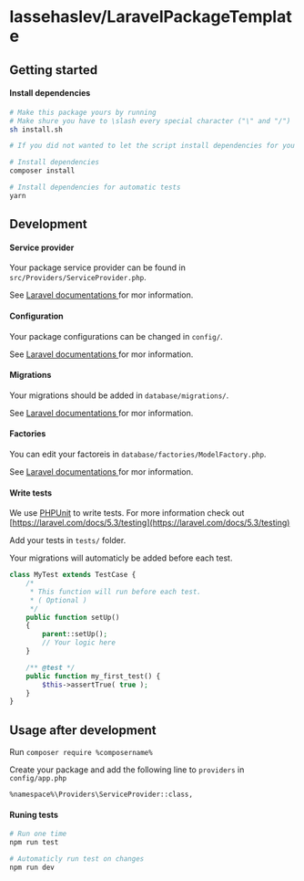 # lassehaslev/LaravelPackageTemplate

## Getting started
#### Install dependencies
``` bash
# Make this package yours by running
# Make shure you have to \slash every special character ("\" and "/")
sh install.sh

# If you did not wanted to let the script install dependencies for you

# Install dependencies
composer install

# Install dependencies for automatic tests
yarn
```


## Development
#### Service provider
Your package service provider can be found in ```src/Providers/ServiceProvider.php```.

See [ Laravel documentations ](https://laravel.com/docs/5.3/packages#service-providers) for mor information.

#### Configuration
Your package configurations can be changed in ```config/```.

See [ Laravel documentations ](https://laravel.com/docs/5.3/database-testing#writing-factories) for mor information.

#### Migrations
Your migrations should be added in ```database/migrations/```.

See [ Laravel documentations ](https://laravel.com/docs/5.3/migrations) for mor information.

#### Factories
You can edit your factoreis in ```database/factories/ModelFactory.php```.

See [ Laravel documentations ](https://laravel.com/docs/5.3/database-testing#writing-factories) for mor information.

#### Write tests
We use [PHPUnit](https://phpunit.de/) to write tests.
For more information check out [https://laravel.com/docs/5.3/testing](https://laravel.com/docs/5.3/testing)

Add your tests in ```tests/``` folder.

Your migrations will automaticly be added before each test.
``` php
class MyTest extends TestCase {
    /*
     * This function will run before each test.
     * ( Optional )
     */
    public function setUp()
    {
        parent::setUp();
        // Your logic here
    }

    /** @test */
    public function my_first_test() {
        $this->assertTrue( true );
    }
}
```

## Usage after development
Run ```composer require %composername%```

Create your package and add the following line to ```providers``` in ```config/app.php``` 
```
%namespace%\Providers\ServiceProvider::class,
```


#### Runing tests
``` bash
# Run one time
npm run test

# Automaticly run test on changes
npm run dev
```
